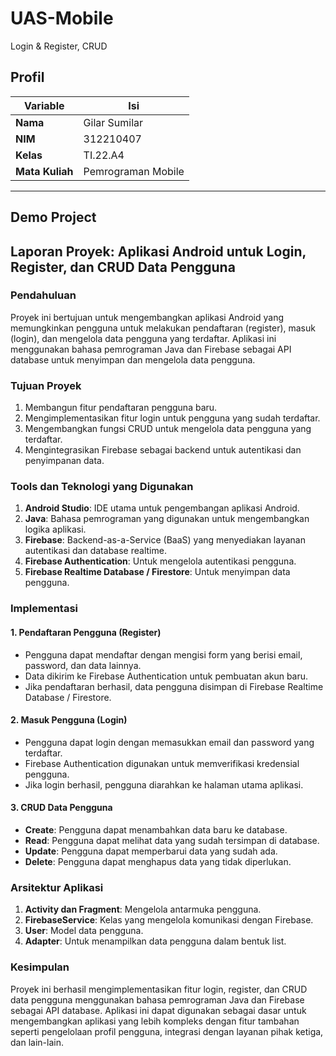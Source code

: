 # UAS-Mobile
Login &amp; Register, CRUD

## Profil
| Variable | Isi |
| -------- | --- |
| **Nama** | Gilar Sumilar |
| **NIM** | 312210407 |
| **Kelas** | TI.22.A4 |
| **Mata Kuliah** | Pemrograman Mobile|

---

## Demo Project


## Laporan Proyek: Aplikasi Android untuk Login, Register, dan CRUD Data Pengguna

### Pendahuluan
Proyek ini bertujuan untuk mengembangkan aplikasi Android yang memungkinkan pengguna untuk melakukan pendaftaran (register), masuk (login), dan mengelola data pengguna yang terdaftar. Aplikasi ini menggunakan bahasa pemrograman Java dan Firebase sebagai API database untuk menyimpan dan mengelola data pengguna.

### Tujuan Proyek
1. Membangun fitur pendaftaran pengguna baru.
2. Mengimplementasikan fitur login untuk pengguna yang sudah terdaftar.
3. Mengembangkan fungsi CRUD untuk mengelola data pengguna yang terdaftar.
4. Mengintegrasikan Firebase sebagai backend untuk autentikasi dan penyimpanan data.

### Tools dan Teknologi yang Digunakan
1. **Android Studio**: IDE utama untuk pengembangan aplikasi Android.
2. **Java**: Bahasa pemrograman yang digunakan untuk mengembangkan logika aplikasi.
3. **Firebase**: Backend-as-a-Service (BaaS) yang menyediakan layanan autentikasi dan database realtime.
4. **Firebase Authentication**: Untuk mengelola autentikasi pengguna.
5. **Firebase Realtime Database / Firestore**: Untuk menyimpan data pengguna.

### Implementasi
#### 1. Pendaftaran Pengguna (Register)
- Pengguna dapat mendaftar dengan mengisi form yang berisi email, password, dan data lainnya.
- Data dikirim ke Firebase Authentication untuk pembuatan akun baru.
- Jika pendaftaran berhasil, data pengguna disimpan di Firebase Realtime Database / Firestore.

#### 2. Masuk Pengguna (Login)
- Pengguna dapat login dengan memasukkan email dan password yang terdaftar.
- Firebase Authentication digunakan untuk memverifikasi kredensial pengguna.
- Jika login berhasil, pengguna diarahkan ke halaman utama aplikasi.

#### 3. CRUD Data Pengguna
- **Create**: Pengguna dapat menambahkan data baru ke database.
- **Read**: Pengguna dapat melihat data yang sudah tersimpan di database.
- **Update**: Pengguna dapat memperbarui data yang sudah ada.
- **Delete**: Pengguna dapat menghapus data yang tidak diperlukan.

### Arsitektur Aplikasi
1. **Activity dan Fragment**: Mengelola antarmuka pengguna.
2. **FirebaseService**: Kelas yang mengelola komunikasi dengan Firebase.
3. **User**: Model data pengguna.
4. **Adapter**: Untuk menampilkan data pengguna dalam bentuk list.

### Kesimpulan
Proyek ini berhasil mengimplementasikan fitur login, register, dan CRUD data pengguna menggunakan bahasa pemrograman Java dan Firebase sebagai API database. Aplikasi ini dapat digunakan sebagai dasar untuk mengembangkan aplikasi yang lebih kompleks dengan fitur tambahan seperti pengelolaan profil pengguna, integrasi dengan layanan pihak ketiga, dan lain-lain.
